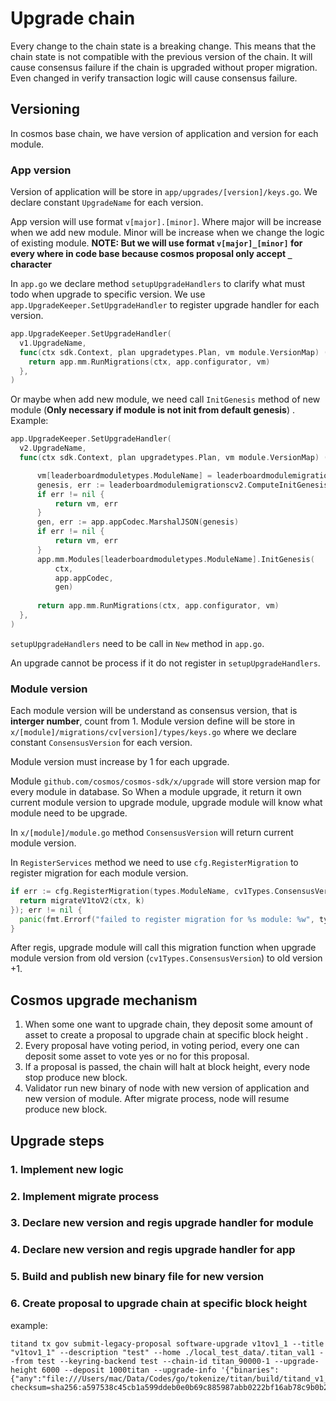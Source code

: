# Upgrade chain

Every change to the chain state is a breaking change. This means that the chain state is not compatible with the previous version of the chain. It will cause consensus failure if the chain is upgraded without proper migration. Even changed in verify transaction logic will cause consensus failure.

## Versioning

In cosmos base chain, we have version of application and version for each module.

### App version

Version of application will be store in `app/upgrades/[version]/keys.go`. We declare constant `UpgradeName` for each version.

App version will use format `v[major].[minor]`. Where major will be increase when we add new module. Minor will be increase when we change the logic of existing module. **NOTE: But we will use format `v[major]_[minor]` for every where in code base because cosmos proposal only accept `_` character**

In `app.go` we declare method `setupUpgradeHandlers` to clarify what must todo when upgrade to specific version. We use `app.UpgradeKeeper.SetUpgradeHandler` to register upgrade handler for each version.

  ```go
  app.UpgradeKeeper.SetUpgradeHandler(
    v1.UpgradeName,
    func(ctx sdk.Context, plan upgradetypes.Plan, vm module.VersionMap) (module.VersionMap, error) {
      return app.mm.RunMigrations(ctx, app.configurator, vm)
    },
  )
  ```

  Or maybe when add new module, we need call `InitGenesis` method of new module (**Only necessary if module is not init from default genesis**) . Example:

  ```go
  app.UpgradeKeeper.SetUpgradeHandler(
    v2.UpgradeName,
    func(ctx sdk.Context, plan upgradetypes.Plan, vm module.VersionMap) (module.VersionMap, error) {

        vm[leaderboardmoduletypes.ModuleName] = leaderboardmodulemigrationscv2types.ConsensusVersion
        genesis, err := leaderboardmodulemigrationscv2.ComputeInitGenesis(ctx, app.CheckersKeeper)
        if err != nil {
            return vm, err
        }
        gen, err := app.appCodec.MarshalJSON(genesis)
        if err != nil {
            return vm, err
        }
        app.mm.Modules[leaderboardmoduletypes.ModuleName].InitGenesis(
            ctx,
            app.appCodec,
            gen)
            
        return app.mm.RunMigrations(ctx, app.configurator, vm)
    },
  )
  ```

`setupUpgradeHandlers` need to be call in `New` method in `app.go`.

An upgrade cannot be process if it do not register in `setupUpgradeHandlers`.

### Module version

Each module version will be understand as consensus version, that is **interger number**, count from 1. Module version define will be store in `x/[module]/migrations/cv[version]/types/keys.go` where we declare constant `ConsensusVersion` for each version.

Module version must increase by 1 for each upgrade.

Module `github.com/cosmos/cosmos-sdk/x/upgrade` will store version map for every module in database. So When a module upgrade, it return it own current module version to upgrade module, upgrade module will know what module need to be upgrade.

In `x/[module]/module.go` method `ConsensusVersion` will return current module version.

In `RegisterServices` method we need to use `cfg.RegisterMigration` to register migration for each module version.
  
  ```go
  if err := cfg.RegisterMigration(types.ModuleName, cv1Types.ConsensusVersion, func(ctx sdk.Context) error {
    return migrateV1toV2(ctx, k)
  }); err != nil {
    panic(fmt.Errorf("failed to register migration for %s module: %w", types.ModuleName, err))
  }
  ```

After regis, upgrade module will call this migration function when upgrade module version from old version (`cv1Types.ConsensusVersion`) to old version +1.

## Cosmos upgrade mechanism

1. When some one want to upgrade chain, they deposit some amount of asset to create a proposal to upgrade chain at specific block height .
2. Every proposal have voting period, in voting period, every one can deposit some asset to vote yes or no for this proposal.
3. If a proposal is passed, the chain will halt at block height, every node stop produce new block.
4. Validator run new binary of node with new version of application and new version of module. After migrate process, node will resume produce new block.

## Upgrade steps

### 1. Implement new logic

### 2. Implement migrate process

### 3. Declare new version and regis upgrade handler for module

### 4. Declare new version and regis upgrade handler for app

### 5. Build and publish new binary file for new version

### 6. Create proposal to upgrade chain at specific block height

example:

```shell
titand tx gov submit-legacy-proposal software-upgrade v1tov1_1 --title "v1tov1_1" --description "test" --home ./local_test_data/.titan_val1 --from test --keyring-backend test --chain-id titan_90000-1 --upgrade-height 6000 --deposit 1000titan --upgrade-info '{"binaries":{"any":"file:///Users/mac/Data/Codes/go/tokenize/titan/build/titand_v1_1?checksum=sha256:a597538c45cb1a599ddeb0e0b69c885987abb0222bf16ab78c9b0b2ad2f0ccf5"}}'
```
